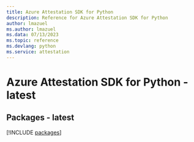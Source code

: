 ```yaml
---
title: Azure Attestation SDK for Python
description: Reference for Azure Attestation SDK for Python
author: lmazuel
ms.author: lmazuel
ms.data: 07/13/2023
ms.topic: reference
ms.devlang: python
ms.service: attestation
---
```

# Azure Attestation SDK for Python - latest
## Packages - latest
[!INCLUDE [packages](attestation-index.md)]